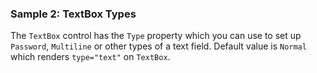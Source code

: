 ### Sample 2: TextBox Types

The `TextBox` control has the `Type` property which you can use to set up `Password`, `Multiline` or other types of a text field. Default value is `Normal` which renders `type="text"` on `TextBox`.